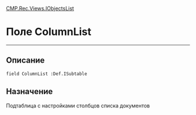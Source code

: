 ﻿---
Link: CMP.Rec.Views.IObjectsList.@ColumnList
---

<!---  Навигация
[Имя проекта](#) :
-->
[CMP.Rec.Views.IObjectsList](Default)

# Поле ColumnList
---

## Описание

    field ColumnList :Def.ISubtable

<!--
## Аргументы{#Args}

### Аргумент1

Описание аргумента 1
-->

## Назначение

Подтаблица с настройками столбцов списка документов

<!--
## Пример

    ColumnList...
-->


